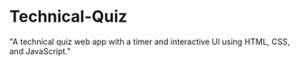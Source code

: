 # Technical-Quiz
"A technical quiz web app with a timer and interactive UI using HTML, CSS, and JavaScript."

